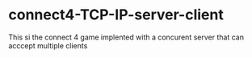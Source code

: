 # connect4-TCP-IP-server-client
This si the connect 4 game implented with a concurent server that can acccept multiple clients
